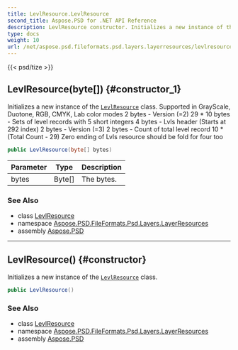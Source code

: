 ```yaml
---
title: LevlResource.LevlResource
second_title: Aspose.PSD for .NET API Reference
description: LevlResource constructor. Initializes a new instance of the LevlResource class. Supported in GrayScale Duotone RGB CMYK Lab color modes 2 bytes  Version 2 29  10 bytes  Sets of level records with 5 short integers 4 bytes  Lvls header Starts at 292 index 2 bytes  Version 3 2 bytes  Count of total level record 10  Total Count  29 Zero ending of Lvls resource should be fold for four too
type: docs
weight: 10
url: /net/aspose.psd.fileformats.psd.layers.layerresources/levlresource/levlresource/
---
```

{{< psd/tize >}}
## LevlResource(byte[]) {#constructor_1}

Initializes a new instance of the [`LevlResource`](../) class. Supported in GrayScale, Duotone, RGB, CMYK, Lab color modes 2 bytes - Version (=2) 29 * 10 bytes - Sets of level records with 5 short integers 4 bytes - Lvls header (Starts at 292 index) 2 bytes - Version (=3) 2 bytes - Count of total level record 10 * (Total Count - 29) Zero ending of Lvls resource should be fold for four too

```csharp
public LevlResource(byte[] bytes)
```

| Parameter | Type | Description |
| --- | --- | --- |
| bytes | Byte[] | The bytes. |

### See Also

* class [LevlResource](../)
* namespace [Aspose.PSD.FileFormats.Psd.Layers.LayerResources](../../levlresource/)
* assembly [Aspose.PSD](../../../)

---

## LevlResource() {#constructor}

Initializes a new instance of the [`LevlResource`](../) class.

```csharp
public LevlResource()
```

### See Also

* class [LevlResource](../)
* namespace [Aspose.PSD.FileFormats.Psd.Layers.LayerResources](../../levlresource/)
* assembly [Aspose.PSD](../../../)



